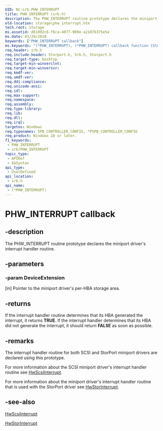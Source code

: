 ```yaml
---
UID: NC:srb.PHW_INTERRUPT
title: PHW_INTERRUPT (srb.h)
description: The PHW_INTERRUPT routine prototype declares the miniport driver's interrupt handler routine.
old-location: storage\phw_interrupt.htm
tech.root: storage
ms.assetid: d61892c6-f6ca-4077-909e-a21076375e5a
ms.date: 03/29/2018
keywords: ["PHW_INTERRUPT callback"]
ms.keywords: "(*PHW_INTERRUPT), (*PHW_INTERRUPT) callback function [Storage Devices], ide_minikr_d0fa2a3d-deef-45c5-9251-a3c30c7af434.xml, srb/(*PHW_INTERRUPT), storage.phw_interrupt"
req.header: srb.h
req.include-header: Storport.h, Srb.h, Storport.h
req.target-type: Desktop
req.target-min-winverclnt: 
req.target-min-winversvr: 
req.kmdf-ver: 
req.umdf-ver: 
req.ddi-compliance: 
req.unicode-ansi: 
req.idl: 
req.max-support: 
req.namespace: 
req.assembly: 
req.type-library: 
req.lib: 
req.dll: 
req.irql: 
targetos: Windows
req.typenames: SPB_CONTROLLER_CONFIG, *PSPB_CONTROLLER_CONFIG
req.product: Windows 10 or later.
f1_keywords:
 - PHW_INTERRUPT
 - srb/PHW_INTERRUPT
topic_type:
 - APIRef
 - kbSyntax
api_type:
 - UserDefined
api_location:
 - srb.h
api_name:
 - (*PHW_INTERRUPT)
---
```


# PHW_INTERRUPT callback


## -description

The PHW_INTERRUPT routine prototype declares the miniport driver's interrupt handler routine.

## -parameters

### -param DeviceExtension 

[in]
Pointer to the miniport driver's per-HBA storage area.

## -returns

If the interrupt handler routine determines that its HBA generated the interrupt, it returns <b>TRUE</b>. If the interrupt handler determines that its HBA did not generate the interrupt, it should return <b>FALSE</b> as soon as possible.

## -remarks

The interrupt handler routine for both SCSI and StorPort miniport drivers are declared using this prototype.

For more information about the SCSI miniport driver's interrupt handler routine see <a href="https://docs.microsoft.com/previous-versions/windows/hardware/drivers/ff557312(v=vs.85)">HwScsiInterrupt</a>.

For more information about the miniport driver's interrupt handler routine that is used with the StorPort driver see <a href="https://docs.microsoft.com/windows-hardware/drivers/ddi/storport/nc-storport-hw_interrupt">HwStorInterrupt</a>.

## -see-also

<a href="https://docs.microsoft.com/previous-versions/windows/hardware/drivers/ff557312(v=vs.85)">HwScsiInterrupt</a>



<a href="https://docs.microsoft.com/windows-hardware/drivers/ddi/storport/nc-storport-hw_interrupt">HwStorInterrupt</a>

